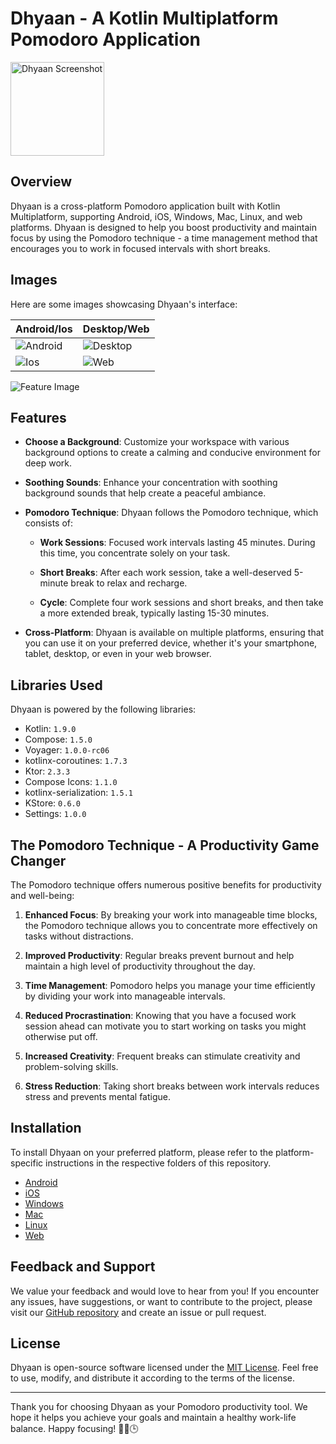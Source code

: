 # Dhyaan - A Kotlin Multiplatform Pomodoro Application

<img src="https://github.com/KapilYadav-dev/Dhyaan/blob/development/images/icon.png" width="150" alt="Dhyaan Screenshot">

## Overview

Dhyaan is a cross-platform Pomodoro application built with Kotlin Multiplatform, supporting Android, iOS, Windows, Mac, Linux, and web platforms. Dhyaan is designed to help you boost productivity and maintain focus by using the Pomodoro technique - a time management method that encourages you to work in focused intervals with short breaks.

## Images

Here are some images showcasing Dhyaan's interface:

| Android/Ios                                                                              | Desktop/Web                                                                              |
|------------------------------------------------------------------------------------------|------------------------------------------------------------------------------------------|
| ![Android](https://github.com/KapilYadav-dev/Dhyaan/blob/development/images/android.png) | ![Desktop](https://github.com/KapilYadav-dev/Dhyaan/blob/development/images/desktop.png) |
| ![Ios](https://github.com/KapilYadav-dev/Dhyaan/blob/development/images/ios.png)         | ![Web](https://github.com/KapilYadav-dev/Dhyaan/blob/development/images/web.png)         | 

![Feature Image](https://github.com/KapilYadav-dev/Dhyaan/blob/development/images/ui.png)
 
## Features

- **Choose a Background**: Customize your workspace with various background options to create a calming and conducive environment for deep work.

- **Soothing Sounds**: Enhance your concentration with soothing background sounds that help create a peaceful ambiance.

- **Pomodoro Technique**: Dhyaan follows the Pomodoro technique, which consists of:

    - **Work Sessions**: Focused work intervals lasting 45 minutes. During this time, you concentrate solely on your task.

    - **Short Breaks**: After each work session, take a well-deserved 5-minute break to relax and recharge.

    - **Cycle**: Complete four work sessions and short breaks, and then take a more extended break, typically lasting 15-30 minutes.

- **Cross-Platform**: Dhyaan is available on multiple platforms, ensuring that you can use it on your preferred device, whether it's your smartphone, tablet, desktop, or even in your web browser.

## Libraries Used

Dhyaan is powered by the following libraries:

- Kotlin: `1.9.0`
- Compose: `1.5.0`
- Voyager: `1.0.0-rc06`
- kotlinx-coroutines: `1.7.3`
- Ktor: `2.3.3`
- Compose Icons: `1.1.0`
- kotlinx-serialization: `1.5.1`
- KStore: `0.6.0`
- Settings: `1.0.0`

## The Pomodoro Technique - A Productivity Game Changer

The Pomodoro technique offers numerous positive benefits for productivity and well-being:

1. **Enhanced Focus**: By breaking your work into manageable time blocks, the Pomodoro technique allows you to concentrate more effectively on tasks without distractions.

2. **Improved Productivity**: Regular breaks prevent burnout and help maintain a high level of productivity throughout the day.

3. **Time Management**: Pomodoro helps you manage your time efficiently by dividing your work into manageable intervals.

4. **Reduced Procrastination**: Knowing that you have a focused work session ahead can motivate you to start working on tasks you might otherwise put off.

5. **Increased Creativity**: Frequent breaks can stimulate creativity and problem-solving skills.

6. **Stress Reduction**: Taking short breaks between work intervals reduces stress and prevents mental fatigue.

## Installation

To install Dhyaan on your preferred platform, please refer to the platform-specific instructions in the respective folders of this repository.

- [Android](/android)
- [iOS](/ios)
- [Windows](/windows)
- [Mac](/mac)
- [Linux](/linux)
- [Web](/web)

## Feedback and Support

We value your feedback and would love to hear from you! If you encounter any issues, have suggestions, or want to contribute to the project, please visit our [GitHub repository](https://github.com/yourusername/dhyaan) and create an issue or pull request.

## License

Dhyaan is open-source software licensed under the [MIT License](/LICENSE). Feel free to use, modify, and distribute it according to the terms of the license.

---

Thank you for choosing Dhyaan as your Pomodoro productivity tool. We hope it helps you achieve your goals and maintain a healthy work-life balance. Happy focusing! 🧘‍♂️🕒
